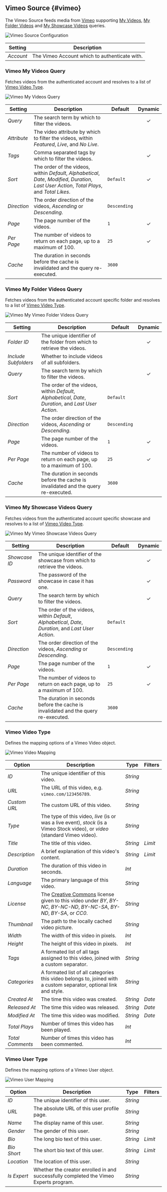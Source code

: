 ## Vimeo Source {#vimeo}

<div class="tm-resource-icon">
    <!--@include: @essentials-for-yootheme-pro/assets/brands/vimeo.svg-->
</div>

The Vimeo Source feeds media from [Vimeo](https://www.vimeo.com) supporting [My Videos](#vimeo-my-videos-query), [My Folder Videos](#vimeo-my-folder-videos-query) and [My Showcase Videos](#vimeo-my-showcase-videos-query) queries.

<!--@include: ./common-provider-settings.md-->

![Vimeo Source Configuration](./assets/providers/vimeo-config.webp)

| Setting | Description |
| --- | --- |
| *Account* | The Vimeo Account which to authenticate with. |

### Vimeo My Videos Query

Fetches videos from the authenticated account and resolves to a list of [Vimeo Video Type](#vimeo-video-type).

![Vimeo My Videos Query](./assets/providers/vimeo-query-myvideos.webp)

| Setting | Description | Default | Dynamic |
| --- | --- | --- | :---: |
| *Query* | The search term by which to filter the videos. | | &#x2713; |
| *Attribute* | The video attribute by which to filter the videos, within _Featured_, _Live_, and _No Live_. |
| *Tags* | Comma separated tags by which to filter the videos. | | &#x2713; |
| *Sort* | The order of the videos, within _Default_, _Alphabetical_, _Date_, _Modified_, _Duration_, _Last User Action_, _Total Plays_, and _Total Likes_. | `Default` | &#x2713; |
| *Direction* | The order direction of the videos, _Ascending_ or _Descending_. | `Descending` |
| *Page* | The page number of the videos. | `1` | &#x2713; |
| *Per Page* | The number of videos to return on each page, up to a maximum of 100. | `25` | &#x2713; |
| *Cache* | The duration in seconds before the cache is invalidated and the query re-executed. | `3600` |

### Vimeo My Folder Videos Query

Fetches videos from the authenticated account specific folder and resolves to a list of [Vimeo Video Type](#vimeo-video-type).

![Vimeo My Vimeo Folder Videos Query](./assets/providers/vimeo-query-myfolder-videos.webp)

| Setting | Description | Default | Dynamic |
| --- | --- | --- | :---: |
| *Folder ID* | The unique identifier of the folder from which to retrieve the videos. | | &#x2713; |
| *Include Subfolders* | Whether to include videos of all subfolders. |
| *Query* | The search term by which to filter the videos. | | &#x2713; |
| *Sort* | The order of the videos, within _Default_, _Alphabetical_, _Date_, _Duration_, and _Last User Action_. | `Default` |
| *Direction* | The order direction of the videos, _Ascending_ or _Descending_. | `Descending` |
| *Page* | The page number of the videos. | `1` |  &#x2713; |
| *Per Page* | The number of videos to return on each page, up to a maximum of 100. | `25` |  &#x2713; |
| *Cache* | The duration in seconds before the cache is invalidated and the query re-executed. | `3600` |

### Vimeo My Showcase Videos Query

Fetches videos from the authenticated account specific showcase and resolves to a list of [Vimeo Video Type](#vimeo-video-type).

![Vimeo My Vimeo Showcase Videos Query](./assets/providers/vimeo-query-myshowcase-videos.webp)

| Setting | Description | Default | Dynamic |
| --- | --- | --- | :---: |
| *Showcase ID* | The unique identifier of the showcase from which to retrieve the videos. | | &#x2713; |
| *Password* | The password of the showcase in case it has one. | | &#x2713; |
| *Query* | The search term by which to filter the videos. | | &#x2713; |
| *Sort* | The order of the videos, within _Default_, _Alphabetical_, _Date_, _Duration_, and _Last User Action_. | `Default` |
| *Direction* | The order direction of the videos, _Ascending_ or _Descending_. | `Descending` |
| *Page* | The page number of the videos. | `1` |  &#x2713; |
| *Per Page* | The number of videos to return on each page, up to a maximum of 100. | `25` |  &#x2713; |
| *Cache* | The duration in seconds before the cache is invalidated and the query re-executed. | `3600` |

### Vimeo Video Type

Defines the mapping options of a Vimeo Video object.

![Vimeo Video Mapping](./assets/providers/vimeo-type-video.webp)

| Option | Description | Type | Filters |
| --- | --- | --- | --- |
| *ID* | The unique identifier of this video. | *String* |
| *URL* | The URL of this video, e.g. `vimeo.com/123456789`. | *String* |
| *Custom URL* | The custom URL of this video. | *String* |
| *Type* | The type of this video, _live_ (is or was a live event), _stock_ (is a Vimeo Stock video), or _video_ (standard Vimeo video). | *String* |
| *Title* | The title of this video. | *String* | *Limit* |
| *Description* | A brief explanation of this video's content. | *String* | *Limit* |
| *Duration* | The duration of this video in seconds. | *Int* |
| *Language* | The primary language of this video. | *String* |
| *License* | The [Creative Commons](https://creativecommons.org/licenses/) license given to this video under _BY_, _BY-NC_, _BY-NC-ND_, _BY-NC-SA_, _BY-ND_, _BY-SA_, or _CC0_. | *String* |
| *Thumbnail* | The path to the locally cached video picture. | *String* |
| *Width* | The width of this video in pixels. | *Int* |
| *Height* | The height of this video in pixels. | *Int* |
| *Tags* | A formated list of all tags assigned to this video, joined with a custom separator. | *String* |
| *Categories* | A formated list of all categories this video belongs to, joined with a custom separator, optional link and style. | *String* |
| *Created At* | The time this video was created. | *String* | *Date* |
| *Released At* | The time this video was released. | *String* | *Date* |
| *Modified At* | The time this video was modified. | *String* | *Date* |
| *Total Plays* | Number of times this video has been played. | *Int* |
| *Total Comments* | Number of times this video has been commented. | *Int* |

### Vimeo User Type

Defines the mapping options of a Vimeo User object.

![Vimeo User Mapping](./assets/providers/vimeo-type-user.webp)

| Option | Description | Type | Filters |
| --- | --- | --- | --- |
| *ID* | The unique identifier of this user. | *String* |
| *URL* | The absolute URL of this user profile page. | *String* |
| *Name* | The display name of this user. | *String* |
| *Gender* | The gender of this user. | *String* |
| *Bio* | The long bio text of this user. | *String* | *Limit* |
| *Bio Short* | The short bio text of this user. | *String* | *Limit* |
| *Location* | The location of this user. | *String* |
| *Is Expert* | Whether the creator enrolled in and successfully completed the Vimeo Experts program. | *String* |
